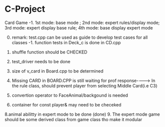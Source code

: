 # C-Project
Card Game
-1.
1st mode: base mode ; 2nd mode: expert rules/display mode; 3rd mode: expert display base rule; 4th mode: base display expert mode

0.  remark: test.cpp can be used as guide to develop test cases for all classes
-1.  function tests in Deck_c is done in CD.cpp

1. shuffle function should be CHECKED

2. test_driver needs to be done

4. size of v_card in Board.cpp to  be determined

5. Missing CARD in BOARD.CPP is still waiting for prof response----> In the rule class, should prevent player from selecting Middle Card(i.e C3)

6. convertion operator to FaceAnimal/backgound is needed


7. container for const player& may need to be checeked

8.animal abilitty in expert mode to be done (done)
9. The expert mode game should be some derived class from game class tho
make it modular
